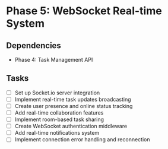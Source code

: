 # Phase 5: WebSocket Real-time System

## Dependencies
- Phase 4: Task Management API

## Tasks
- [ ] Set up Socket.io server integration
- [ ] Implement real-time task updates broadcasting
- [ ] Create user presence and online status tracking
- [ ] Add real-time collaboration features
- [ ] Implement room-based task sharing
- [ ] Create WebSocket authentication middleware
- [ ] Add real-time notifications system
- [ ] Implement connection error handling and reconnection 